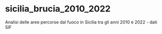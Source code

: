 # sicilia_brucia_2010_2022
Analisi delle aree percorse dal fuoco in Sicilia tra gli anni 2010 e 2022 - dati SIF
